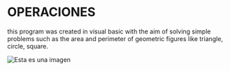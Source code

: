 # OPERACIONES
this program was created in visual basic with the aim of solving simple problems such as the area and perimeter of geometric figures like triangle, circle, square.


![Esta es una imagen](https://images-wixmp-ed30a86b8c4ca887773594c2.wixmp.com/f/f83ab63c-321c-425d-a2ef-b3952a1ac70f/d6g0rsu-12fc7a0f-ec55-474c-9b8e-91fb570f446b.png?token=eyJ0eXAiOiJKV1QiLCJhbGciOiJIUzI1NiJ9.eyJzdWIiOiJ1cm46YXBwOjdlMGQxODg5ODIyNjQzNzNhNWYwZDQxNWVhMGQyNmUwIiwiaXNzIjoidXJuOmFwcDo3ZTBkMTg4OTgyMjY0MzczYTVmMGQ0MTVlYTBkMjZlMCIsIm9iaiI6W1t7InBhdGgiOiJcL2ZcL2Y4M2FiNjNjLTMyMWMtNDI1ZC1hMmVmLWIzOTUyYTFhYzcwZlwvZDZnMHJzdS0xMmZjN2EwZi1lYzU1LTQ3NGMtOWI4ZS05MWZiNTcwZjQ0NmIucG5nIn1dXSwiYXVkIjpbInVybjpzZXJ2aWNlOmZpbGUuZG93bmxvYWQiXX0.BDa3W7_wbh6Oo3Ek5dtwZgPoT3bD1avO43UyosU9cbo)

